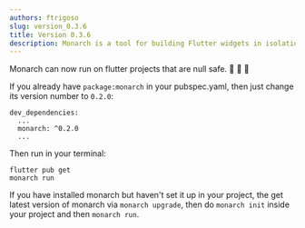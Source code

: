 ```yaml
---
authors: ftrigoso
slug: version_0.3.6
title: Version 0.3.6
description: Monarch is a tool for building Flutter widgets in isolation. It makes it easy to build, test and debug complex UIs.
---
```


Monarch can now run on flutter projects that are null safe. 💪  🎉  🚀

If you already have `package:monarch` in your pubspec.yaml, then just change its version number to `0.2.0`:
```
dev_dependencies:
  ...
  monarch: ^0.2.0
  ...
```
Then run in your terminal:
```shell
flutter pub get
monarch run
```

If you have installed monarch but haven't set it up in your project, the get latest version of monarch via `monarch upgrade`, then do `monarch init` inside your project and then `monarch run`.
